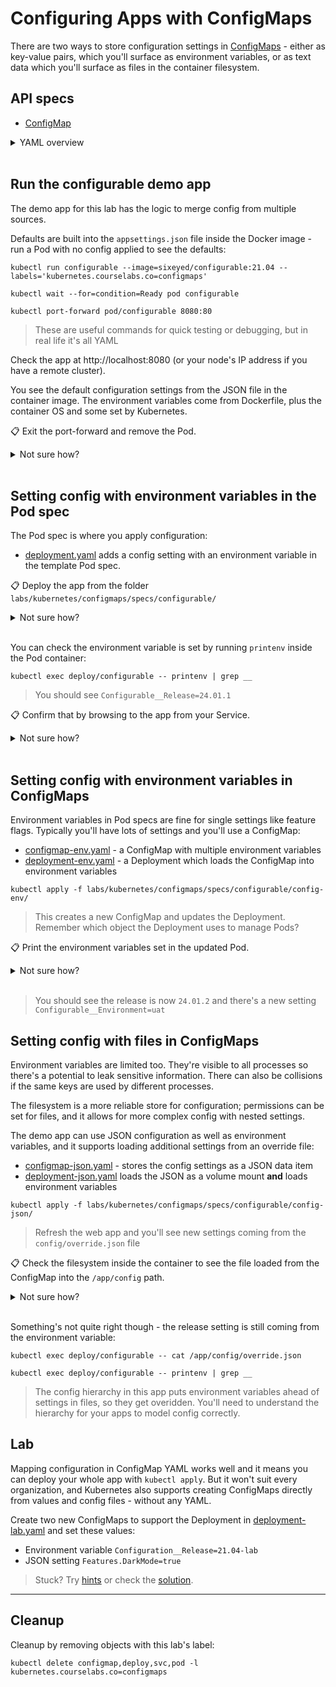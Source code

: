# Configuring Apps with ConfigMaps

There are two ways to store configuration settings in [ConfigMaps](https://kubernetes.io/docs/concepts/configuration/configmap/) - either as key-value pairs, which you'll surface as environment variables, or as text data which you'll surface as files in the container filesystem.

## API specs

- [ConfigMap](https://kubernetes.io/docs/reference/generated/kubernetes-api/v1.20/#configmap-v1-core)

<details>
  <summary>YAML overview</summary>

## ConfigMap and Pod YAML - using environment variables

Key-value pairs are defined in YAML like this:

```
apiVersion: v1
kind: ConfigMap
metadata:
  name: configurable-env
data:
  Configurable__Environment: uat
```

The metadata is standard - you'll reference the name of the ConfigMap in the Pod spec to load settings.

* `data` - list of settings as key-value pairs, separated with colons

In the Pod spec you add a reference:

```
spec:
  containers:
    - name: app
      image: sixeyed/configurable:21.04
      envFrom:
        - configMapRef:
            name: configurable-env
```

* `envFrom` - load all the values in the source as environment variables

## ConfigMap and Pod YAML - using the container filesystem

Text files are defined in the same YAML structure, with an entry for each file:

```
apiVersion: v1
kind: ConfigMap
metadata:
  name: configurable-override
data:
  override.json: |-
    {
      "Configurable": {
        "Release": "21.04.01"
      }
    }
```

> Careful with the whitespace - the file data needs to be indented one stop more than the filename

The API spec is the same, but in this format:

* `data` - list of files, with the filename set and the contents following the separator `|-`

In the Pod spec you can load all the values into the container filesystem as volume mounts:

```
spec:
  containers:
    - name: app
      image: sixeyed/configurable:21.04
      volumeMounts:
        - name: config-override
          mountPath: "/app/config"
          readOnly: true
  volumes:
    - name: config-override
      configMap:
        name: configurable-override
```

Volumes are defined at the Pod level - they are storage units which are part of the Pod environment. You load the storage unit into the container filesystem using a mount.

* `volumes` - list of storage units to load, can be ConfigMaps, Secrets or other types
* `volumeMounts` - list of volumes to mount into the container filesystem
* `volumeMounts.name` - matches the name of the volume
* `volumeMounts.mountPath` - the directory path where the volume is surfaced
* `volumeMounts.readOnly` - flag whether the volume is read-only or editable

</details><br/>

## Run the configurable demo app

The demo app for this lab has the logic to merge config from multiple sources. 

Defaults are built into the `appsettings.json` file inside the Docker image - run a Pod with no config applied to see the defaults:

```
kubectl run configurable --image=sixeyed/configurable:21.04 --labels='kubernetes.courselabs.co=configmaps'

kubectl wait --for=condition=Ready pod configurable

kubectl port-forward pod/configurable 8080:80
```

> These are useful commands for quick testing or debugging, but in real life it's all YAML

Check the app at http://localhost:8080 (or your node's IP address if you have a remote cluster).

You see the default configuration settings from the JSON file in the container image. The environment variables come from Dockerfile, plus the container OS and some set by Kubernetes.

📋 Exit the port-forward and remove the Pod.

<details>
  <summary>Not sure how?</summary>

```
# Ctrl-C to exit the command

kubectl delete pod configurable
```

</details><br />

## Setting config with environment variables in the Pod spec

The Pod spec is where you apply configuration:

- [deployment.yaml](specs/configurable/deployment.yaml) adds a config setting with an environment variable in the template Pod spec.

📋 Deploy the app from the folder `labs/kubernetes/configmaps/specs/configurable/`

<details>
  <summary>Not sure how?</summary>

```
kubectl apply -f labs/kubernetes/configmaps/specs/configurable/
```

</details><br />

You can check the environment variable is set by running `printenv` inside the Pod container:

```
kubectl exec deploy/configurable -- printenv | grep __
```

> You should see `Configurable__Release=24.01.1`

📋 Confirm that by browsing to the app from your Service.

<details>
  <summary>Not sure how?</summary>

```
# print the Service details:
kubectl get svc -l app=configurable
```

</details><br />

## Setting config with environment variables in ConfigMaps

Environment variables in Pod specs are fine for single settings like feature flags. Typically you'll have lots of settings and you'll use a ConfigMap:

- [configmap-env.yaml](specs/configurable/config-env/configmap-env.yaml) - a ConfigMap with multiple environment variables
- [deployment-env.yaml](specs/configurable/config-env/deployment-env.yaml) - a Deployment which loads the ConfigMap into environment variables

```
kubectl apply -f labs/kubernetes/configmaps/specs/configurable/config-env/
```

> This creates a new ConfigMap and updates the Deployment. Remember which object the Deployment uses to manage Pods?

📋 Print the environment variables set in the updated Pod.

<details>
  <summary>Not sure how?</summary>

```
kubectl exec deploy/configurable -- printenv | grep __
```

</details><br />

> You should see the release is now `24.01.2` and there's a new setting `Configurable__Environment=uat`

## Setting config with files in ConfigMaps

Environment variables are limited too. They're visible to all processes so there's a potential to leak sensitive information. There can also be collisions if the same keys are used by different processes.

The filesystem is a more reliable store for configuration; permissions can be set for files, and it allows for more complex config with nested settings.

The demo app can use JSON configuration as well as environment variables, and it supports loading additional settings from an override file:

- [configmap-json.yaml](specs/configurable/config-json/configmap-json.yaml) - stores the config settings as a JSON data item
- [deployment-json.yaml](specs/configurable/config-json/deployment-json.yaml) loads the JSON as a volume mount **and** loads environment variables

```
kubectl apply -f labs/kubernetes/configmaps/specs/configurable/config-json/
```

> Refresh the web app and you'll see new settings coming from the `config/override.json` file

📋 Check the filesystem inside the container to see the file loaded from the ConfigMap into the `/app/config` path.

<details>
  <summary>Not sure how?</summary>

Explore the container filesystem with `exec` commands:

```
kubectl exec deploy/configurable -- ls /app/

kubectl exec deploy/configurable -- ls /app/config/

kubectl exec deploy/configurable -- cat /app/config/override.json
```

> The first JSON file is from the container image, the second is from the ConfigMap volume mount.

</details><br />

Something's not quite right though - the release setting is still coming from the environment variable:

```
kubectl exec deploy/configurable -- cat /app/config/override.json

kubectl exec deploy/configurable -- printenv | grep __
```

> The config hierarchy in this app puts environment variables ahead of settings in files, so they get overidden. You'll need to understand the hierarchy for your apps to model config correctly.

## Lab

Mapping configuration in ConfigMap YAML works well and it means you can deploy your whole app with `kubectl apply`. But it won't suit every organization, and Kubernetes also supports creating ConfigMaps directly from values and config files - without any YAML.

Create two new ConfigMaps to support the Deployment in [deployment-lab.yaml](specs/configurable/lab/deployment-lab.yaml) and set these values:

- Environment variable `Configuration__Release=21.04-lab`
- JSON setting `Features.DarkMode=true`

> Stuck? Try [hints](hints.md) or check the [solution](solution.md).

___

## Cleanup

Cleanup by removing objects with this lab's label:

```
kubectl delete configmap,deploy,svc,pod -l kubernetes.courselabs.co=configmaps
```